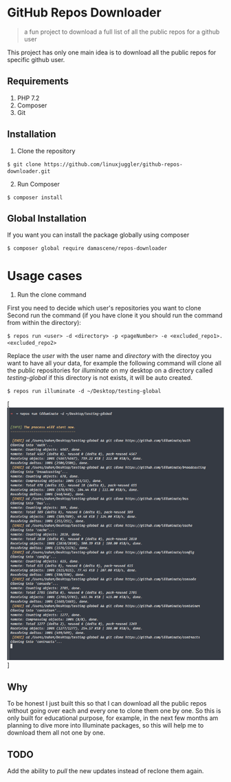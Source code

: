 # GitHub Repos Downloader
> a fun project to download a full list of all the public repos for a github user

This project has only one main idea is to download all the public repos for specific github user.

## Requirements
1. PHP 7.2
1. Composer
1. Git

## Installation

1. Clone the repository

```
$ git clone https://github.com/linuxjuggler/github-repos-downloader.git
```

2. Run Composer

```
$ composer install
```

## Global Installation

If you want you can install the package globally using composer

```
$ composer global require damascene/repos-downloader
```

# Usage cases

1. Run the clone command

First you need to decide which user's repositories you want to clone
Second run the command (if you have clone it you should run the command from within the directory):

```
$ repos run <user> -d <directory> -p <pageNumber> -e <excluded_repo1>.<excluded_repo2>
```

Replace the _user_ with the user name and _directory_ with the directoy you want to have all your data,
for example the following command will clone all the public repositories for *illuminate* on my desktop on a directory called *testing-global*
if this directory is not exists, it will be auto created.

```
$ repos run illuminate -d ~/Desktop/testing-global
```

[![Command line Running](image/running.png)]

## Why

To be honest I just built this so that I can download all the public repos without going 
over each and every one to clone them one by one.
So this is only built for educational purpose, for example, in the next few months am planning to dive more into Illuminate 
packages, so this will help me to download them all not one by one.

## TODO

Add the ability to _pull_ the new updates instead of reclone them again.

